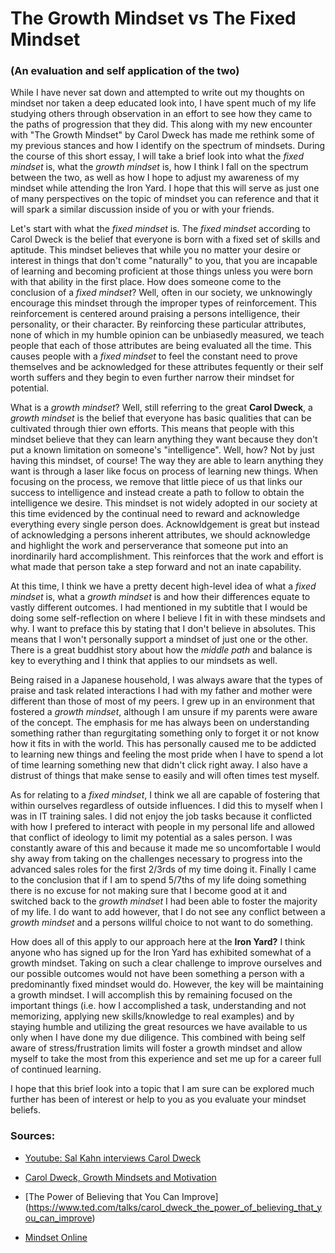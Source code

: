 # The Growth Mindset vs The Fixed Mindset
### (An evaluation and self application of the two)

While I have never sat down and attempted to write out my thoughts on mindset nor taken a deep educated look into, I have spent much of my life studying others through observation in an effort to see how they came to the paths of progression that they did.  This along with my new encounter with "The Growth Mindset" by Carol Dweck has made me rethink some of my previous stances and how I identify on the spectrum of mindsets.  During the course of this short essay, I will take a brief look into what the _fixed mindset_ is, what the _growth mindset_ is, how I think I fall on the spectrum between the two, as well as how I hope to adjust my awareness of my mindset while attending the Iron Yard.  I hope that this will serve as just one of many perspectives on the topic of mindset you can reference and that it will spark a similar discussion inside of you or with your friends.
    
Let's start with what the _fixed mindset_ is.  The _fixed mindset_ according to Carol Dweck is the belief that everyone is born with a fixed set of skills and aptitude.  This mindset believes that while you no matter your desire or interest in things that don't come "naturally" to you, that you are incapable of learning and becoming proficient at those things unless you were born with that ability in the first place.  How does someone come to the conclusion of a _fixed mindset_?  Well, often in our society, we unknowingly encourage this mindset through the improper types of reinforcement.  This reinforcement is centered around praising a persons intelligence, their personality, or their character.  By reinforcing these particular attributes, none of which in my humble opinion can be unbiasedly measured, we teach people that each of those attributes are being evaluated all the time.  This causes people with a _fixed mindset_ to feel the constant need to prove themselves and be acknowledged for these attributes fequently or their self worth suffers and they begin to even further narrow their mindset for potential.
    
What is a _growth mindset_?  Well, still referring to the great **Carol Dweck**, a _growth mindset_ is the belief that everyone has basic qualities that can be cultivated through thier own efforts.  This means that people with this mindset believe that they can learn anything they want because they don't put a known limitation on someone's "intelligence".  Well, how?  Not by just having this mindset, of course!  The way they are able to learn anything they want is through a laser like focus on process of learning new things.  When focusing on the process, we remove that little piece of us that links our success to intelligence and instead create a path to follow to obtain the intelligence we desire.  This mindset is not widely adopted in our society at this time evidenced by the continual need to reward and acknowledge everything every single person does.  Acknowldgement is great but instead of acknowledging a persons inherent attributes, we should acknowledge and highlight the work and perserverance that someone put into an inordinarily hard accomplishment.  This reinforces that the work and effort is what made that person take a step forward and not an inate capability.
    
At this time, I think we have a pretty decent high-level idea of what a _fixed mindset_ is, what a _growth mindset_ is and how their differences equate to vastly different outcomes.  I had mentioned in my subtitle that I would be doing some self-reflection on where I believe I fit in with these mindsets and why.  I want to preface this by stating that I don't believe in absolutes.  This means that I won't personally support a mindset of just one or the other.  There is a great buddhist story about how the _middle path_ and balance is key to everything and I think that applies to our mindsets as well.
    
Being raised in a Japanese household, I was always aware that the types of praise and task related interactions I had with my father and mother were different than those of most of my peers. I grew up in an environment that fostered a _growth mindset_, although I am unsure if my parents were aware of the concept. The emphasis for me has always been on understanding something rather than regurgitating something only to forget it or not know how it fits in with the world. This has personally caused me to be addicted to learning new things and feeling the most pride when I have to spend a lot of time learning something new that didn't click right away. I also have a distrust of things that make sense to easily and will often times test myself.
    
As for relating to a _fixed mindset_, I think we all are capable of fostering that within ourselves regardless of outside influences. I did this to myself when I was in IT training sales. I did not enjoy the job tasks because it conflicted with how I prefered to interact with people in my personal life and allowed that conflict of ideology to limit my potential as a sales person. I was constantly aware of this and because it made me so uncomfortable I would shy away from taking on the challenges necessary to progress into the advanced sales roles for the first 2/3rds of my time doing it. Finally I came to the conclusion that if I am to spend 5/7ths of my life doing something there is no excuse for not making sure that I become good at it and switched back to the _growth mindset_ I had been able to foster the majority of my life.  I do want to add however, that I do not see any conflict between a _growth mindset_ and a persons willful choice to not want to do something.

How does all of this apply to our approach here at the **Iron Yard?**  I think anyone who has signed up for the Iron Yard has exhibited somewhat of a growth mindset.  Taking on such a clear challenge to improve ourselves and our possible outcomes would not have been something a person with a predominantly fixed mindset would do. However, the key will be maintaining a growth mindset. I will accomplish this by remaining focused on the important things (i.e. how I accomplished a task, understanding and not memorizing, applying new skills/knowledge to real examples) and by staying humble and utilizing the great resources we have available to us only when I have done my due diligence. This combined with being self aware of stress/frustration limits will foster a growth mindset and allow myself to take the most from this experience and set me up for a career full of continued learning.
    
I hope that this brief look into a topic that I am sure can be explored much further has been of interest or help to you as you evaluate your mindset beliefs.

### Sources:

* [Youtube: Sal Kahn interviews Carol Dweck](https://www.youtube.com/watch?v=wh0OS4MrN3E&feature=youtu.be)

* [Carol Dweck, Growth Mindsets and Motivation](http://ed.ted.com/on/UA77FlTc)

* [The Power of Believing that You Can Improve] (https://www.ted.com/talks/carol_dweck_the_power_of_believing_that_you_can_improve)

* [Mindset Online](http://mindsetonline.com/index.html)
